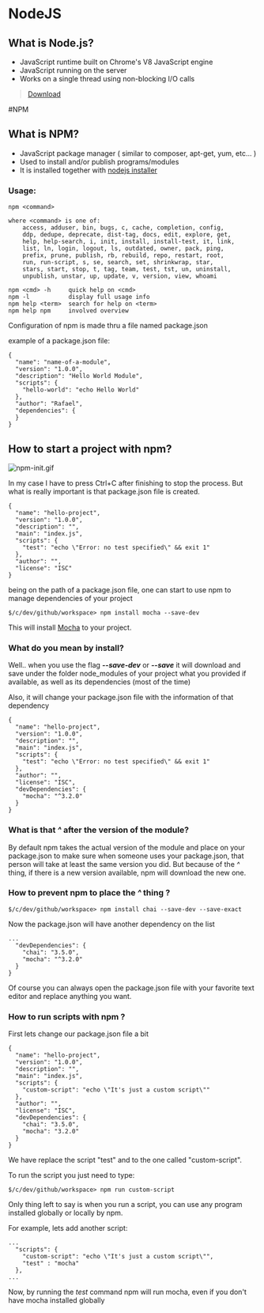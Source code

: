 # NodeJS

## What is Node.js?

* JavaScript runtime built on Chrome's V8 JavaScript engine
* JavaScript running on the server
* Works on a single thread using non-blocking I/O calls

> [Download](https://nodejs.org/en/download/)

#NPM

## What is NPM?

* JavaScript package manager ( similar to composer, apt-get, yum, etc... )
* Used to install and/or publish programs/modules
* It is installed together with [nodejs installer](https://nodejs.org/en/download/)


### Usage:
```
npm <command>

where <command> is one of:
    access, adduser, bin, bugs, c, cache, completion, config,
    ddp, dedupe, deprecate, dist-tag, docs, edit, explore, get,
    help, help-search, i, init, install, install-test, it, link,
    list, ln, login, logout, ls, outdated, owner, pack, ping,
    prefix, prune, publish, rb, rebuild, repo, restart, root,
    run, run-script, s, se, search, set, shrinkwrap, star,
    stars, start, stop, t, tag, team, test, tst, un, uninstall,
    unpublish, unstar, up, update, v, version, view, whoami

npm <cmd> -h     quick help on <cmd>
npm -l           display full usage info
npm help <term>  search for help on <term>
npm help npm     involved overview

```

Configuration of npm is made thru a file named package.json

example of a package.json file:

```
{
  "name": "name-of-a-module",
  "version": "1.0.0",
  "description": "Hello World Module",
  "scripts": {
    "hello-world": "echo Hello World"
  },
  "author": "Rafael",
  "dependencies": {
  }
}
```

## How to start a project with npm?

![npm-init.gif](https://github.com/poste9/helloworld/raw/master/recs/npm-init.gif)

In my case I have to press Ctrl+C after finishing to stop the process.
But what is really important is that package.json file is created.

```
{
  "name": "hello-project",
  "version": "1.0.0",
  "description": "",
  "main": "index.js",
  "scripts": {
    "test": "echo \"Error: no test specified\" && exit 1"
  },
  "author": "",
  "license": "ISC"
}
````

being on the path of a package.json file, one can start to use npm to manage dependencies of your project

```
$/c/dev/github/workspace> npm install mocha --save-dev
``` 

This will install [Mocha](https://github.com/poste9/helloworld/blob/master/mocha) to your project.

### What do you mean by install?

Well.. when you use the flag ***--save-dev*** or ***--save*** it will download and save under the folder node_modules of your project what you provided if available, as well as its dependencies (most of the time)

Also, it will change your package.json file with the information of that dependency

```
{
  "name": "hello-project",
  "version": "1.0.0",
  "description": "",
  "main": "index.js",
  "scripts": {
    "test": "echo \"Error: no test specified\" && exit 1"
  },
  "author": "",
  "license": "ISC",
  "devDependencies": {
    "mocha": "^3.2.0"
  }
}
```

### What is that _^_ after the version of the module?

By default npm takes the actual version of the module and place on your package.json to make sure when someone uses your package.json, that person will take at least the same version you did. But because of the _^_ thing, if there is a new version available, npm will download the new one.

### How to prevent npm to place the _^_ thing ?

```
$/c/dev/github/workspace> npm install chai --save-dev --save-exact
```

Now the package.json will have another dependency on the list

```
...
  "devDependencies": {
    "chai": "3.5.0",
    "mocha": "^3.2.0"
  }
}
```

Of course you can always open the package.json file with your favorite text editor and replace anything you want.

### How to run scripts with npm ?

First lets change our package.json file a bit

```
{
  "name": "hello-project",
  "version": "1.0.0",
  "description": "",
  "main": "index.js",
  "scripts": {
    "custom-script": "echo \"It's just a custom script\""
  },
  "author": "",
  "license": "ISC",
  "devDependencies": {
    "chai": "3.5.0",
    "mocha": "3.2.0"
  }
}
```

We have replace the script "test" and to the one called "custom-script".

To run the script you just need to type:

```
$/c/dev/github/workspace> npm run custom-script
```

Only thing left to say is when you run a script, you can use any program installed globally or locally by npm.

For example, lets add another script:

```
...
  "scripts": {
    "custom-script": "echo \"It's just a custom script\"",
    "test" : "mocha" 
  },
...
```

Now, by running the _test_  command npm will run mocha, even if you don't have mocha installed globally